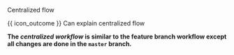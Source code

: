 <span id="title">Centralized flow</span>

<span id="prereqs"><panel src="../featureBranchFlow/unit-inElsewhere-asFlat.md" boilerplate header="%%{{ icon_prereq }} Revision Control → Feature Branch Workflow%%" popup-url="{{ baseUrl }}/gitAndGithub/featureBranchFlow" /></span>

<span id="outcomes">{{ icon_outcome }} Can explain centralized flow</span>

<div id="body">

**The _centralized workflow_ is similar to the feature branch workflow except all changes are done in the `master` branch.**

</div>

<div id="extras">
<include src="resourcesPanel.md" boilerplate/>
</div>

